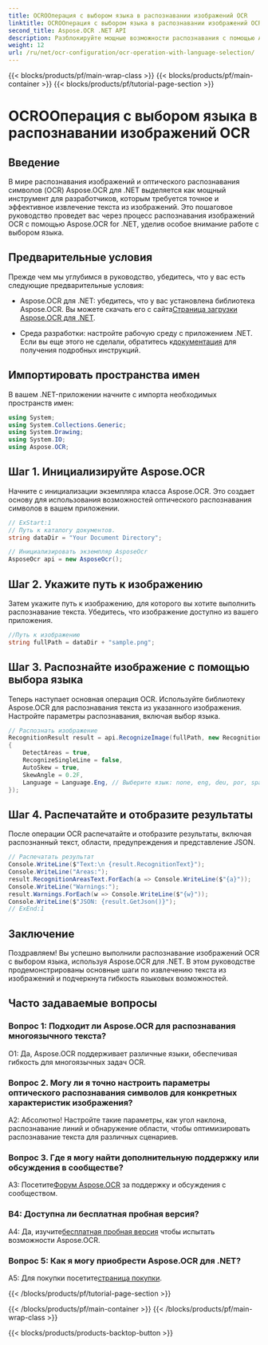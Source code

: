 ```yaml
---
title: OCROОперация с выбором языка в распознавании изображений OCR
linktitle: OCROОперация с выбором языка в распознавании изображений OCR
second_title: Aspose.OCR .NET API
description: Разблокируйте мощные возможности распознавания с помощью Aspose.OCR для .NET. Легко извлекайте текст из изображений.
weight: 12
url: /ru/net/ocr-configuration/ocr-operation-with-language-selection/
---
```


{{< blocks/products/pf/main-wrap-class >}}
{{< blocks/products/pf/main-container >}}
{{< blocks/products/pf/tutorial-page-section >}}

# OCROОперация с выбором языка в распознавании изображений OCR

## Введение

В мире распознавания изображений и оптического распознавания символов (OCR) Aspose.OCR для .NET выделяется как мощный инструмент для разработчиков, которым требуется точное и эффективное извлечение текста из изображений. Это пошаговое руководство проведет вас через процесс распознавания изображений OCR с помощью Aspose.OCR for .NET, уделив особое внимание работе с выбором языка.

## Предварительные условия

Прежде чем мы углубимся в руководство, убедитесь, что у вас есть следующие предварительные условия:

-  Aspose.OCR для .NET: убедитесь, что у вас установлена библиотека Aspose.OCR. Вы можете скачать его с сайта[Страница загрузки Aspose.OCR для .NET](https://releases.aspose.com/ocr/net/).

- Среда разработки: настройте рабочую среду с приложением .NET. Если вы еще этого не сделали, обратитесь к[документация](https://reference.aspose.com/ocr/net/) для получения подробных инструкций.

## Импортировать пространства имен

В вашем .NET-приложении начните с импорта необходимых пространств имен:

```csharp
using System;
using System.Collections.Generic;
using System.Drawing;
using System.IO;
using Aspose.OCR;
```

## Шаг 1. Инициализируйте Aspose.OCR

Начните с инициализации экземпляра класса Aspose.OCR. Это создает основу для использования возможностей оптического распознавания символов в вашем приложении.

```csharp
// ExStart:1
// Путь к каталогу документов.
string dataDir = "Your Document Directory";

// Инициализировать экземпляр AsposeOcr
AsposeOcr api = new AsposeOcr();
```

## Шаг 2. Укажите путь к изображению

Затем укажите путь к изображению, для которого вы хотите выполнить распознавание текста. Убедитесь, что изображение доступно из вашего приложения.

```csharp
//Путь к изображению
string fullPath = dataDir + "sample.png";
```

## Шаг 3. Распознайте изображение с помощью выбора языка

Теперь наступает основная операция OCR. Используйте библиотеку Aspose.OCR для распознавания текста из указанного изображения. Настройте параметры распознавания, включая выбор языка.

```csharp
// Распознать изображение
RecognitionResult result = api.RecognizeImage(fullPath, new RecognitionSettings
{
    DetectAreas = true,
    RecognizeSingleLine = false,
    AutoSkew = true,
    SkewAngle = 0.2F,
    Language = Language.Eng, // Выберите язык: none, eng, deu, por, spa, fra, ita, cze, dan, Dum, est, fin, lav,lit, nor, pol, rum, srp_hrv, slk, slv, swe, chi
});
```

## Шаг 4. Распечатайте и отобразите результаты

После операции OCR распечатайте и отобразите результаты, включая распознанный текст, области, предупреждения и представление JSON.

```csharp
// Распечатать результат
Console.WriteLine($"Text:\n {result.RecognitionText}");
Console.WriteLine("Areas:");
result.RecognitionAreasText.ForEach(a => Console.WriteLine($"{a}"));
Console.WriteLine("Warnings:");
result.Warnings.ForEach(w => Console.WriteLine($"{w}"));
Console.WriteLine($"JSON: {result.GetJson()}");
// ExEnd:1
```

## Заключение

Поздравляем! Вы успешно выполнили распознавание изображений OCR с выбором языка, используя Aspose.OCR для .NET. В этом руководстве продемонстрированы основные шаги по извлечению текста из изображений и подчеркнута гибкость языковых возможностей.

## Часто задаваемые вопросы

### Вопрос 1: Подходит ли Aspose.OCR для распознавания многоязычного текста?

О1: Да, Aspose.OCR поддерживает различные языки, обеспечивая гибкость для многоязычных задач OCR.

### Вопрос 2. Могу ли я точно настроить параметры оптического распознавания символов для конкретных характеристик изображения?

А2: Абсолютно! Настройте такие параметры, как угол наклона, распознавание линий и обнаружение области, чтобы оптимизировать распознавание текста для различных сценариев.

### Вопрос 3. Где я могу найти дополнительную поддержку или обсуждения в сообществе?

 A3: Посетите[Форум Aspose.OCR](https://forum.aspose.com/c/ocr/16) за поддержку и обсуждения с сообществом.

### В4: Доступна ли бесплатная пробная версия?

 A4: Да, изучите[бесплатная пробная версия](https://releases.aspose.com/) чтобы испытать возможности Aspose.OCR.

### Вопрос 5: Как я могу приобрести Aspose.OCR для .NET?

 A5: Для покупки посетите[страница покупки](https://purchase.aspose.com/buy).

{{< /blocks/products/pf/tutorial-page-section >}}

{{< /blocks/products/pf/main-container >}}
{{< /blocks/products/pf/main-wrap-class >}}

{{< blocks/products/products-backtop-button >}}
